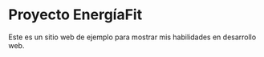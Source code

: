 # Proyecto EnergíaFit
Este es un sitio web de ejemplo para mostrar mis habilidades en desarrollo web.

